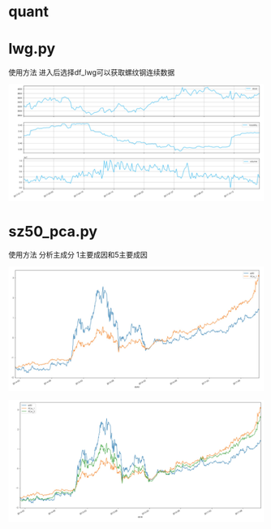# quant

# lwg.py

使用方法 进入后选择df_lwg可以获取螺纹钢连续数据

![image](./lwg.jpg)


# sz50_pca.py

使用方法 分析主成分 1主要成因和5主要成因

![image](./sz50_pca1.jpg)

![image](./sz50_pca5.jpg)

